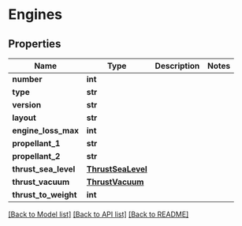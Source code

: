 # Engines

## Properties
Name | Type | Description | Notes
------------ | ------------- | ------------- | -------------
**number** | **int** |  | 
**type** | **str** |  | 
**version** | **str** |  | 
**layout** | **str** |  | 
**engine_loss_max** | **int** |  | 
**propellant_1** | **str** |  | 
**propellant_2** | **str** |  | 
**thrust_sea_level** | [**ThrustSeaLevel**](ThrustSeaLevel.md) |  | 
**thrust_vacuum** | [**ThrustVacuum**](ThrustVacuum.md) |  | 
**thrust_to_weight** | **int** |  | 

[[Back to Model list]](../README.md#documentation-for-models) [[Back to API list]](../README.md#documentation-for-api-endpoints) [[Back to README]](../README.md)


